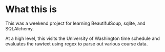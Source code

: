 # What this is
This was a weekend project for learning BeautifulSoup, sqlite, and SQLAlchemy. 

At a high level, this visits the University of Washington time schedule and evaluates the rawtext using regex to parse out various course data.
